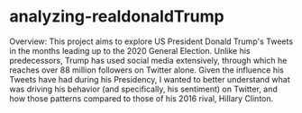 # analyzing-realdonaldTrump

Overview: This project aims to explore US President Donald Trump's Tweets in the months leading up to the 2020 General Election. Unlike his predecessors, Trump has used social media  extensively, through which he reaches over 88 million followers on Twitter alone. Given the influence his Tweets have had during his Presidency, I wanted to better understand what was driving his behavior (and specifically, his sentiment) on Twitter, and how those patterns compared to those of his 2016 rival, Hillary Clinton.
